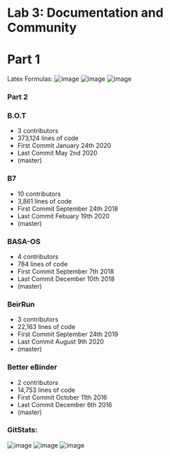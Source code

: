# Lab 3: Documentation and Community

# Part 1

Latex Formulas:
![image](https://user-images.githubusercontent.com/86938356/151600037-232ce74a-3abf-47d6-8fbc-1baf6eade1e4.png)
![image](https://user-images.githubusercontent.com/86938356/151600539-5768a97e-a48d-4546-b1c2-6788bea1714b.png)
![image](https://user-images.githubusercontent.com/86938356/151603923-c2b55174-891c-4fb6-8a31-45d12beccd7b.png)


### Part 2
### B.O.T

- 3 contributors
- 373,124 lines of code
- First Commit January 24th 2020
- Last Commit May 2nd 2020
- (master)

### B7

- 10 contributors
- 3,861 lines of code
- First Commit September 24th 2018
- Last Commit Febuary 19th 2020
- (master)

### BASA-OS

- 4 contributors
- 784 lines of code
- First Commit September 7th 2018
- Last Commit December 10th 2018
- (master)

### BeirRun

- 3 contributors
- 22,163 lines of code
- First Commit September 24th 2019
- Last Commit August 9th 2020
- (master)

### Better eBinder

- 2 contributors
- 14,753 lines of code
- First Commit October 11th 2016
- Last Commit December 6th 2016
- (master)

### GitStats:

![image](https://user-images.githubusercontent.com/86938356/151669231-b19af6a6-7bac-4c0e-88a1-097fe96fe681.png)
![image](https://user-images.githubusercontent.com/86938356/151669204-5f6bc853-c111-4f93-9964-657846e3ce6e.png)
![image](https://user-images.githubusercontent.com/86938356/151669212-fc137f49-f018-47e7-a27c-2653f2a326f1.png)


